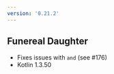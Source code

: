```yaml
---
version: '0.21.2'
---
```


## Funereal Daughter

- Fixes issues with `and` (see #176)
- Kotlin 1.3.50
